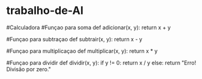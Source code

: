 # trabalho-de-AI
#Calculadora
#Funçao para soma
def adicionar(x, y):
    return x + y

#Funçao para subtraçao
def subtrair(x, y):
    return x - y

#Funçao para multiplicaçao
def multiplicar(x, y):
    return x * y

#Funçao para dividir
def dividir(x, y):
    if y != 0:
        return x / y
    else:
        return "Erro! Divisão por zero."
